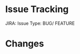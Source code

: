 # Issue Tracking

JIRA: 
Issue Type: BUG/ FEATURE

# Changes
<!-- 
What are the main changes in the PR?
Give a high-level description of the changes.
#Examples: Added a search feature, Renaming several fields, etc.
-->
